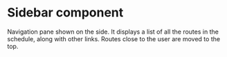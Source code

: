 # Sidebar component

Navigation pane shown on the side. It displays a list of all the routes in the
schedule, along with other links. Routes close to the user are moved to the top.
